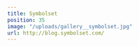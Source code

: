 ```yaml
---
title: Symbolset
position: 35
image: "/uploads/gallery__symbolset.jpg"
url: http://blog.symbolset.com/
---
```


